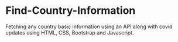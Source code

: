 # Find-Country-Information
Fetching any country basic information using an API along with covid updates using HTML, CSS, Bootstrap and Javascript.
